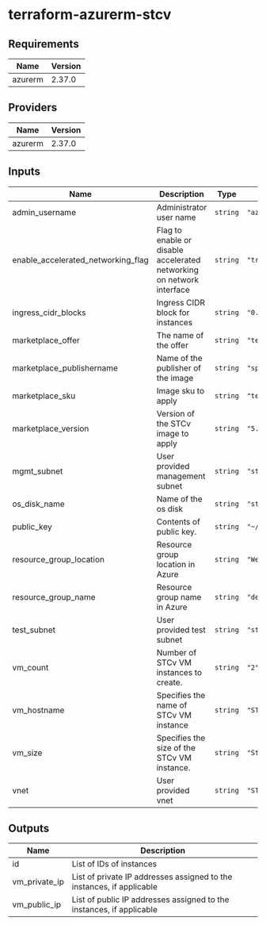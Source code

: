 # terraform-azurerm-stcv

## Requirements

| Name | Version |
|------|---------|
| azurerm | 2.37.0 |

## Providers

| Name | Version |
|------|---------|
| azurerm | 2.37.0 |

## Inputs

| Name | Description | Type | Default | Required |
|------|-------------|------|---------|:--------:|
| admin\_username | Administrator user name | `string` | `"azureuser"` | no |
| enable\_accelerated\_networking\_flag | Flag to enable or disable accelerated networking on network interface | `string` | `"true"` | no |
| ingress\_cidr\_blocks | Ingress CIDR block for instances | `string` | `"0.0.0.0/0"` | no |
| marketplace\_offer | The name of the offer | `string` | `"testcenter_virtual"` | no |
| marketplace\_publishername | Name of the publisher of the image | `string` | `"spirentcommunications1594084187199"` | no |
| marketplace\_sku | Image sku to apply | `string` | `"testcentervirtual"` | no |
| marketplace\_version | Version of the STCv image to apply | `string` | `"5.15.0106"` | no |
| mgmt\_subnet | User provided management subnet | `string` | `"stcv-mgmt"` | no |
| os\_disk\_name | Name of the os disk | `string` | `"stcv-osdisk"` | no |
| public\_key | Contents of public key. | `string` | `"~/.ssh/id_rsa.pub"` | no |
| resource\_group\_location | Resource group location in Azure | `string` | `"West US 2"` | no |
| resource\_group\_name | Resource group name in Azure | `string` | `"default"` | no |
| test\_subnet | User provided test subnet | `string` | `"stcv-test"` | no |
| vm\_count | Number of STCv VM instances to create. | `string` | `"2"` | no |
| vm\_hostname | Specifies the name of STCv VM instance | `string` | `"STCv-VM"` | no |
| vm\_size | Specifies the size of the STCv VM instance. | `string` | `"Standard_DS3_v2"` | no |
| vnet | User provided vnet | `string` | `"STCv"` | no |

## Outputs

| Name | Description |
|------|-------------|
| id | List of IDs of instances |
| vm\_private\_ip | List of private IP addresses assigned to the instances, if applicable |
| vm\_public\_ip | List of public IP addresses assigned to the instances, if applicable |